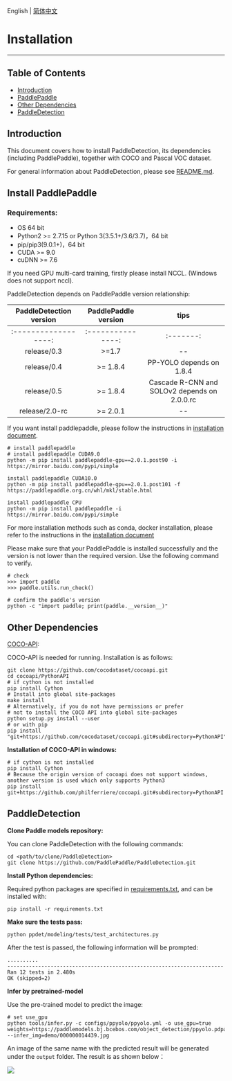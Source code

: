 English | [简体中文](INSTALL_cn.md)

# Installation

---
## Table of Contents

- [Introduction](#introduction)
- [PaddlePaddle](#paddlepaddle)
- [Other Dependencies](#other-dependencies)
- [PaddleDetection](#paddle-detection)


## Introduction

This document covers how to install PaddleDetection, its dependencies
(including PaddlePaddle), together with COCO and Pascal VOC dataset.

For general information about PaddleDetection, please see [README.md](https://github.com/PaddlePaddle/PaddleDetection/blob/develop/).


## Install PaddlePaddle

### Requirements:
- OS 64 bit
- Python2 >= 2.7.15 or Python 3(3.5.1+/3.6/3.7)，64 bit
- pip/pip3(9.0.1+)，64 bit
- CUDA >= 9.0
- cuDNN >= 7.6

If you need GPU multi-card training, firstly please install NCCL. (Windows does not support nccl).

PaddleDetection depends on PaddlePaddle version relationship:

| PaddleDetection version | PaddlePaddle version  |    tips    |
| :----------------: | :---------------: | :-------: |
| :------------------: | :---------------: | :-------: |
|    release/0.3       |        >=1.7      |     --    |
|    release/0.4       |       >= 1.8.4    |  PP-YOLO depends on 1.8.4 |
|    release/0.5       |       >= 1.8.4    |  Cascade R-CNN and SOLOv2 depends on 2.0.0.rc |
|    release/2.0-rc    |       >= 2.0.1    |     --    |

If you want install paddlepaddle, please follow the instructions in [installation document](http://www.paddlepaddle.org.cn/).

```
# install paddlepaddle
# install paddlepaddle CUDA9.0
python -m pip install paddlepaddle-gpu==2.0.1.post90 -i https://mirror.baidu.com/pypi/simple

install paddlepaddle CUDA10.0
python -m pip install paddlepaddle-gpu==2.0.1.post101 -f https://paddlepaddle.org.cn/whl/mkl/stable.html

install paddlepaddle CPU
python -m pip install paddlepaddle -i https://mirror.baidu.com/pypi/simple
```

For more installation methods such as conda, docker installation, please refer to the instructions in the [installation document](https://www.paddlepaddle.org.cn/install/quick)

Please make sure that your PaddlePaddle is installed successfully and the version is not lower than the required version. Use the following command to verify.

```
# check
>>> import paddle
>>> paddle.utils.run_check()

# confirm the paddle's version
python -c "import paddle; print(paddle.__version__)"
```


## Other Dependencies

[COCO-API](https://github.com/cocodataset/cocoapi):

COCO-API is needed for running. Installation is as follows:

    git clone https://github.com/cocodataset/cocoapi.git
    cd cocoapi/PythonAPI
    # if cython is not installed
    pip install Cython
    # Install into global site-packages
    make install
    # Alternatively, if you do not have permissions or prefer
    # not to install the COCO API into global site-packages
    python setup.py install --user
    # or with pip
    pip install "git+https://github.com/cocodataset/cocoapi.git#subdirectory=PythonAPI"

**Installation of COCO-API in windows:**

    # if cython is not installed
    pip install Cython
    # Because the origin version of cocoapi does not support windows, another version is used which only supports Python3
    pip install git+https://github.com/philferriere/cocoapi.git#subdirectory=PythonAPI

## PaddleDetection

**Clone Paddle models repository:**

You can clone PaddleDetection with the following commands:

```
cd <path/to/clone/PaddleDetection>
git clone https://github.com/PaddlePaddle/PaddleDetection.git
```

**Install Python dependencies:**

Required python packages are specified in [requirements.txt](https://github.com/PaddlePaddle/PaddleDetection/blob/master/requirements.txt), and can be installed with:

```
pip install -r requirements.txt
```

**Make sure the tests pass:**

```shell
python ppdet/modeling/tests/test_architectures.py
```

After the test is passed, the following information will be prompted:
```
..........
----------------------------------------------------------------------
Ran 12 tests in 2.480s
OK (skipped=2)
```

**Infer by pretrained-model**

Use the pre-trained model to predict the image:

```
# set use_gpu
python tools/infer.py -c configs/ppyolo/ppyolo.yml -o use_gpu=true weights=https://paddlemodels.bj.bcebos.com/object_detection/ppyolo.pdparams --infer_img=demo/000000014439.jpg
```

An image of the same name with the predicted result will be generated under the `output` folder.
The result is as shown below：

![](../images/000000014439.jpg)

